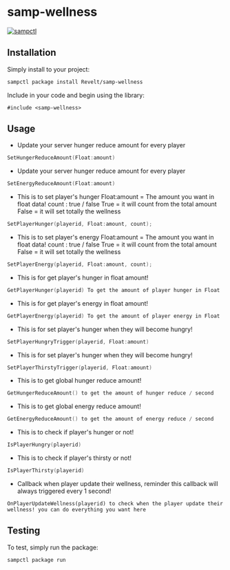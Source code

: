 # samp-wellness

[![sampctl](https://img.shields.io/badge/sampctl-samp--wellness-2f2f2f.svg?style=for-the-badge)](https://github.com/Revelt/samp-wellness)

<!--
Short description of your library, why it's useful, some examples, pictures or
videos. Link to your forum release thread too.

Remember: You can use "forumfmt" to convert this readme to forum BBCode!

What the sections below should be used for:

`## Installation`: Leave this section un-edited unless you have some specific
additional installation procedure.

`## Testing`: Whether your library is tested with a simple `main()` and `print`,
unit-tested, or demonstrated via prompting the player to connect, you should
include some basic information for users to try out your code in some way.

And finally, maintaining your version number`:

* Follow [Semantic Versioning](https://semver.org/)
* When you release a new version, update `VERSION` and `git tag` it
* Versioning is important for sampctl to use the version control features

Happy Pawning!
-->

## Installation

Simply install to your project:

```bash
sampctl package install Revelt/samp-wellness
```

Include in your code and begin using the library:

```pawn
#include <samp-wellness>
```

## Usage

- Update your server hunger reduce amount for every player

```c
SetHungerReduceAmount(Float:amount)
```

- Update your server hunger reduce amount for every player

```c
SetEnergyReduceAmount(Float:amount)
```

- This is to set player's hunger
Float:amount = The amount you want in float data!
count : true / false
True = it will count from the total amount
False = it will set totally the wellness
```c
SetPlayerHunger(playerid, Float:amount, count);
```

- This is to set player's energy
Float:amount = The amount you want in float data!
count : true / false
True = it will count from the total amount
False = it will set totally the wellness
```c
SetPlayerEnergy(playerid, Float:amount, count);
```

- This is for get player's hunger in float amount!

```c
GetPlayerHunger(playerid) To get the amount of player hunger in Float
```

- This is for get player's energy in float amount!

```c
GetPlayerEnergy(playerid) To get the amount of player energy in Float
```

- This is for set player's hunger when they will become hungry!

```c
SetPlayerHungryTrigger(playerid, Float:amount)
```

- This is for set player's hunger when they will become hungry!

```c
SetPlayerThirstyTrigger(playerid, Float:amount)
```

- This is to get global hunger reduce amount!

```c
GetHungerReduceAmount() to get the amount of hunger reduce / second
```

- This is to get global energy reduce amount!

```c
GetEnergyReduceAmount() to get the amount of energy reduce / second
```

- This is to check if player's hunger or not!

```c
IsPlayerHungry(playerid)
```

- This is to check if player's thirsty or not!

```c
IsPlayerThirsty(playerid)
```

- Callback when player update their wellness, reminder this callback will always triggered every 1 second!

```
OnPlayerUpdateWellness(playerid) to check when the player update their wellness! you can do everything you want here
```

## Testing

<!--
Depending on whether your package is tested via in-game "demo tests" or
y_testing unit-tests, you should indicate to readers what to expect below here.
-->

To test, simply run the package:

```bash
sampctl package run
```
